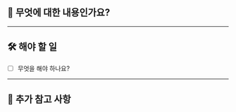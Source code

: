 <!-- 작성시에는 템플릿 내 주석을 삭제해주세요. -->

## 🤔 무엇에 대한 내용인가요?

<!-- 이슈에 대한 간략한 설명을 적어주세요. -->

---

## 🛠️ 해야 할 일

<!-- 기대하는 동작을 명확하게 작성해주세요. -->

- [ ] 무엇을 해야 하나요?

---

## 📎 추가 참고 사항

<!-- 관련된 스크린샷, 링크, 로그 등을 자유롭게 첨부해주세요. -->

